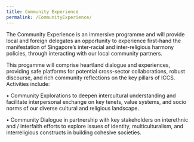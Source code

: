 ```yaml
---
title: Community Experience
permalink: /CommunityExperience/
---
```

The Community Experience is an immersive programme and will provide local and foreign delegates an opportunity to experience first-hand the manifestation of Singapore’s inter-racial and inter-religious harmony policies, through interacting with our local community partners.

This progamme will comprise heartland dialogue and experiences, providing safe platforms for potential cross-sector collaborations, robust discourse, and rich community reflections on the key pillars of ICCS. Activities include: 

•	Community Explorations to deepen intercultural understanding and facilitate interpersonal exchange on key tenets, value systems, and socio norms of our diverse cultural and religious landscape. 

•	Community Dialogue in partnership with key stakeholders on interethnic and / interfaith efforts to explore issues of identity, multiculturalism, and interreligious constructs in building cohesive societies.